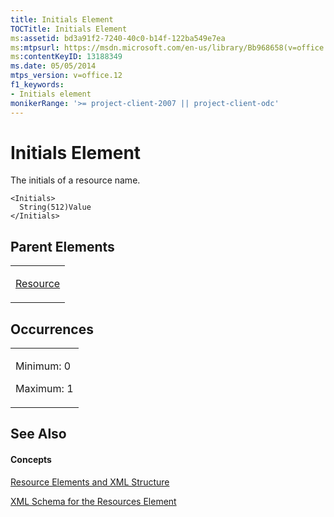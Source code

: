 ```yaml
---
title: Initials Element
TOCTitle: Initials Element
ms:assetid: bd3a91f2-7240-40c0-b14f-122ba549e7ea
ms:mtpsurl: https://msdn.microsoft.com/en-us/library/Bb968658(v=office.12)
ms:contentKeyID: 13188349
ms.date: 05/05/2014
mtps_version: v=office.12
f1_keywords:
- Initials element
monikerRange: '>= project-client-2007 || project-client-odc'
---
```


# Initials Element




The initials of a resource name.

    <Initials>
      String(512)Value
    </Initials>

## Parent Elements

<table>
<colgroup>
<col style="width: 100%" />
</colgroup>
<tbody>
<tr class="odd">
<td><p><a href="bb968715(v=office.12).md">Resource</a></p></td>
</tr>
</tbody>
</table>

## Occurrences

<table>
<colgroup>
<col style="width: 100%" />
</colgroup>
<tbody>
<tr class="odd">
<td><p>Minimum: 0</p>
<p>Maximum: 1</p></td>
</tr>
</tbody>
</table>

## See Also

#### Concepts

[Resource Elements and XML Structure](bb968445\(v=office.12\).md)

[XML Schema for the Resources Element](bb968511\(v=office.12\).md)

